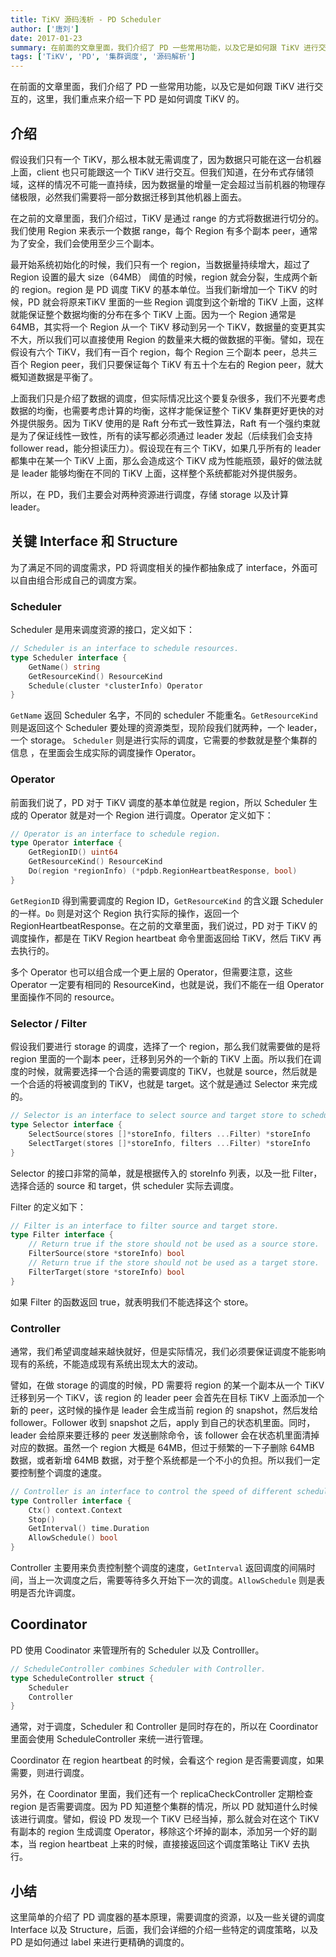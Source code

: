 ```yaml
---
title: TiKV 源码浅析 - PD Scheduler
author: ['唐刘']
date: 2017-01-23
summary: 在前面的文章里面，我们介绍了 PD 一些常用功能，以及它是如何跟 TiKV 进行交互的，这里，我们重点来介绍一下 PD 是如何调度 TiKV 的。
tags: ['TiKV', 'PD', '集群调度', '源码解析']
---
```



在前面的文章里面，我们介绍了 PD 一些常用功能，以及它是如何跟 TiKV 进行交互的，这里，我们重点来介绍一下 PD 是如何调度 TiKV 的。

## 介绍

假设我们只有一个 TiKV，那么根本就无需调度了，因为数据只可能在这一台机器上面，client 也只可能跟这一个 TiKV 进行交互。但我们知道，在分布式存储领域，这样的情况不可能一直持续，因为数据量的增量一定会超过当前机器的物理存储极限，必然我们需要将一部分数据迁移到其他机器上面去。

在之前的文章里面，我们介绍过，TiKV 是通过 range 的方式将数据进行切分的。我们使用 Region 来表示一个数据 range，每个 Region 有多个副本 peer，通常为了安全，我们会使用至少三个副本。

最开始系统初始化的时候，我们只有一个 region，当数据量持续增大，超过了 Region 设置的最大 size（64MB） 阈值的时候，region 就会分裂，生成两个新的 region。region 是 PD 调度 TiKV 的基本单位。当我们新增加一个 TiKV 的时候，PD 就会将原来TiKV 里面的一些 Region 调度到这个新增的 TiKV 上面，这样就能保证整个数据均衡的分布在多个 TiKV 上面。因为一个 Region 通常是 64MB，其实将一个 Region 从一个 TiKV 移动到另一个 TiKV，数据量的变更其实不大，所以我们可以直接使用 Region 的数量来大概的做数据的平衡。譬如，现在假设有六个 TiKV，我们有一百个 region，每个 Region 三个副本 peer，总共三百个 Region peer，我们只要保证每个 TiKV 有五十个左右的 Region peer，就大概知道数据是平衡了。

上面我们只是介绍了数据的调度，但实际情况比这个要复杂很多，我们不光要考虑数据的均衡，也需要考虑计算的均衡，这样才能保证整个 TiKV 集群更好更快的对外提供服务。因为 TiKV 使用的是 Raft 分布式一致性算法，Raft 有一个强约束就是为了保证线性一致性，所有的读写都必须通过 leader 发起（后续我们会支持 follower read，能分担读压力）。假设现在有三个 TiKV，如果几乎所有的 leader 都集中在某一个 TiKV 上面，那么会造成这个 TiKV 成为性能瓶颈，最好的做法就是 leader 能够均衡在不同的 TiKV 上面，这样整个系统都能对外提供服务。

所以，在 PD，我们主要会对两种资源进行调度，存储 storage 以及计算 leader。

## 关键 Interface 和 Structure

为了满足不同的调度需求，PD 将调度相关的操作都抽象成了 interface，外面可以自由组合形成自己的调度方案。

### Scheduler

Scheduler 是用来调度资源的接口，定义如下：

```go
// Scheduler is an interface to schedule resources.
type Scheduler interface {
	GetName() string
	GetResourceKind() ResourceKind
	Schedule(cluster *clusterInfo) Operator
}
```

`GetName` 返回 Scheduler 名字，不同的 scheduler 不能重名。`GetResourceKind` 则是返回这个 Scheduler 要处理的资源类型，现阶段我们就两种，一个 leader，一个 storage。
`Scheduler` 则是进行实际的调度，它需要的参数就是整个集群的信息  ，在里面会生成实际的调度操作 Operator。

### Operator

前面我们说了，PD 对于 TiKV 调度的基本单位就是 region，所以 Scheduler 生成的 Operator 就是对一个 Region 进行调度。Operator 定义如下：

```go
// Operator is an interface to schedule region.
type Operator interface {
	GetRegionID() uint64
	GetResourceKind() ResourceKind
	Do(region *regionInfo) (*pdpb.RegionHeartbeatResponse, bool)
}
```

`GetRegionID` 得到需要调度的 Region ID，`GetResourceKind` 的含义跟 Scheduler 的一样。`Do` 则是对这个 Region 执行实际的操作，返回一个 RegionHeartbeatResponse。在之前的文章里面，我们说过，PD 对于 TiKV 的调度操作，都是在 TiKV Region heartbeat 命令里面返回给 TiKV，然后 TiKV 再去执行的。

多个 Operator 也可以组合成一个更上层的 Operator，但需要注意，这些 Operator 一定要有相同的 ResourceKind，也就是说，我们不能在一组 Operator 里面操作不同的 resource。

### Selector / Filter

假设我们要进行 storage 的调度，选择了一个 region，那么我们就需要做的是将 region 里面的一个副本 peer，迁移到另外的一个新的 TiKV 上面。所以我们在调度的时候，就需要选择一个合适的需要调度的 TiKV，也就是 source，然后就是一个合适的将被调度到的 TiKV，也就是 target。这个就是通过 Selector 来完成的。

```go
// Selector is an interface to select source and target store to schedule.
type Selector interface {
	SelectSource(stores []*storeInfo, filters ...Filter) *storeInfo
	SelectTarget(stores []*storeInfo, filters ...Filter) *storeInfo
}
```

Selector 的接口非常的简单，就是根据传入的 storeInfo 列表，以及一批 Filter，选择合适的 source 和 target，供 scheduler 实际去调度。

Filter 的定义如下：

```go
// Filter is an interface to filter source and target store.
type Filter interface {
	// Return true if the store should not be used as a source store.
	FilterSource(store *storeInfo) bool
	// Return true if the store should not be used as a target store.
	FilterTarget(store *storeInfo) bool
}
```

如果 Filter 的函数返回 true，就表明我们不能选择这个 store。

### Controller

通常，我们希望调度越来越快就好，但是实际情况，我们必须要保证调度不能影响现有的系统，不能造成现有系统出现太大的波动。

譬如，在做 storage 的调度的时候，PD 需要将 region 的某一个副本从一个 TiKV 迁移到另一个 TiKV，该 region 的 leader peer 会首先在目标 TiKV 上面添加一个新的 peer，这时候的操作是 leader 会生成当前 region 的 snapshot，然后发给 follower。Follower 收到 snapshot 之后，apply 到自己的状态机里面。同时，leader 会给原来要迁移的 peer 发送删除命令，该 follower 会在状态机里面清掉对应的数据。虽然一个 region 大概是 64MB，但过于频繁的一下子删除 64MB 数据，或者新增 64MB 数据，对于整个系统都是一个不小的负担。所以我们一定要控制整个调度的速度。

```go
// Controller is an interface to control the speed of different schedulers.
type Controller interface {
	Ctx() context.Context
	Stop()
	GetInterval() time.Duration
	AllowSchedule() bool
}
```

Controller 主要用来负责控制整个调度的速度，`GetInterval` 返回调度的间隔时间，当上一次调度之后，需要等待多久开始下一次的调度。`AllowSchedule` 则是表明是否允许调度。

## Coordinator

PD 使用 Coodinator 来管理所有的 Scheduler 以及 Controlller。

```go
// ScheduleController combines Scheduler with Controller.
type ScheduleController struct {
	Scheduler
	Controller
}
```

通常，对于调度，Scheduler 和 Controller 是同时存在的，所以在 Coordinator 里面会使用 ScheduleController 来统一进行管理。

Coordinator 在 region heartbeat 的时候，会看这个 region 是否需要调度，如果需要，则进行调度。

另外，在 Coordinator 里面，我们还有一个 replicaCheckController 定期检查 region 是否需要调度。因为 PD 知道整个集群的情况，所以 PD 就知道什么时候该进行调度。譬如，假设 PD 发现一个 TiKV 已经当掉，那么就会对在这个 TiKV 有副本的 region 生成调度 Operator，移除这个坏掉的副本，添加另一个好的副本，当 region heartbeat 上来的时候，直接接返回这个调度策略让 TiKV 去执行。

## 小结

这里简单的介绍了 PD 调度器的基本原理，需要调度的资源，以及一些关键的调度 Interface 以及 Structure，后面，我们会详细的介绍一些特定的调度策略，以及 PD 是如何通过 label 来进行更精确的调度的。
